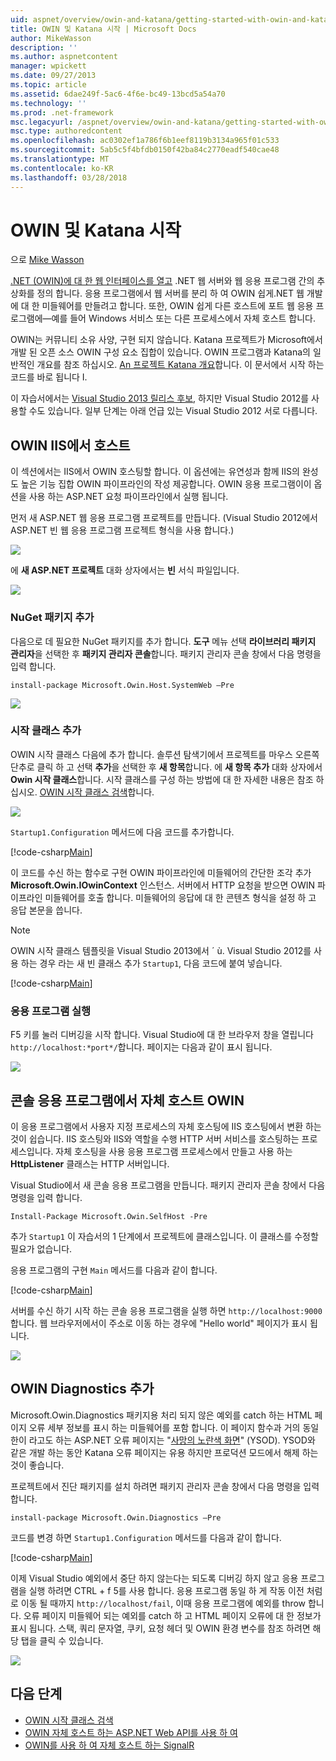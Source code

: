 ```yaml
---
uid: aspnet/overview/owin-and-katana/getting-started-with-owin-and-katana
title: OWIN 및 Katana 시작 | Microsoft Docs
author: MikeWasson
description: ''
ms.author: aspnetcontent
manager: wpickett
ms.date: 09/27/2013
ms.topic: article
ms.assetid: 6dae249f-5ac6-4f6e-bc49-13bcd5a54a70
ms.technology: ''
ms.prod: .net-framework
msc.legacyurl: /aspnet/overview/owin-and-katana/getting-started-with-owin-and-katana
msc.type: authoredcontent
ms.openlocfilehash: ac0302ef1a786f6b1eef8119b3134a965f01c533
ms.sourcegitcommit: 5ab5c5f4bfdb0150f42ba84c2770eadf540cae48
ms.translationtype: MT
ms.contentlocale: ko-KR
ms.lasthandoff: 03/28/2018
---
```

<a name="getting-started-with-owin-and-katana"></a>OWIN 및 Katana 시작
====================
으로 [Mike Wasson](https://github.com/MikeWasson)

[.NET (OWIN)에 대 한 웹 인터페이스를 열고](http://owin.org/) .NET 웹 서버와 웹 응용 프로그램 간의 추상화를 정의 합니다. 응용 프로그램에서 웹 서버를 분리 하 여 OWIN 쉽게.NET 웹 개발에 대 한 미들웨어를 만들려고 합니다. 또한, OWIN 쉽게 다른 호스트에 포트 웹 응용 프로그램에&#8212;예를 들어 Windows 서비스 또는 다른 프로세스에서 자체 호스트 합니다.

OWIN는 커뮤니티 소유 사양, 구현 되지 않습니다. Katana 프로젝트가 Microsoft에서 개발 된 오픈 소스 OWIN 구성 요소 집합이 있습니다. OWIN 프로그램과 Katana의 일반적인 개요를 참조 하십시오. [An 프로젝트 Katana 개요](an-overview-of-project-katana.md)합니다. 이 문서에서 시작 하는 코드를 바로 됩니다 I.

이 자습서에서는 [Visual Studio 2013 릴리스 후보](https://go.microsoft.com/fwlink/?LinkId=306566), 하지만 Visual Studio 2012를 사용할 수도 있습니다. 일부 단계는 아래 언급 있는 Visual Studio 2012 서로 다릅니다.

## <a name="host-owin-in-iis"></a>OWIN IIS에서 호스트

이 섹션에서는 IIS에서 OWIN 호스팅할 합니다. 이 옵션에는 유연성과 함께 IIS의 완성도 높은 기능 집합 OWIN 파이프라인의 작성 제공합니다. OWIN 응용 프로그램이이 옵션을 사용 하는 ASP.NET 요청 파이프라인에서 실행 됩니다.

먼저 새 ASP.NET 웹 응용 프로그램 프로젝트를 만듭니다. (Visual Studio 2012에서 ASP.NET 빈 웹 응용 프로그램 프로젝트 형식을 사용 합니다.)

![](getting-started-with-owin-and-katana/_static/image1.png)

에 **새 ASP.NET 프로젝트** 대화 상자에서는 **빈** 서식 파일입니다.

![](getting-started-with-owin-and-katana/_static/image2.png)

### <a name="add-nuget-packages"></a>NuGet 패키지 추가

다음으로 데 필요한 NuGet 패키지를 추가 합니다. **도구** 메뉴 선택 **라이브러리 패키지 관리자**을 선택한 후 **패키지 관리자 콘솔**합니다. 패키지 관리자 콘솔 창에서 다음 명령을 입력 합니다.

`install-package Microsoft.Owin.Host.SystemWeb –Pre`

![](getting-started-with-owin-and-katana/_static/image3.png)

### <a name="add-a-startup-class"></a>시작 클래스 추가

OWIN 시작 클래스 다음에 추가 합니다. 솔루션 탐색기에서 프로젝트를 마우스 오른쪽 단추로 클릭 하 고 선택 **추가**을 선택한 후 **새 항목**합니다. 에 **새 항목 추가** 대화 상자에서 **Owin 시작 클래스**합니다. 시작 클래스를 구성 하는 방법에 대 한 자세한 내용은 참조 하십시오. [OWIN 시작 클래스 검색](owin-startup-class-detection.md)합니다.

![](getting-started-with-owin-and-katana/_static/image4.png)

`Startup1.Configuration` 메서드에 다음 코드를 추가합니다.

[!code-csharp[Main](getting-started-with-owin-and-katana/samples/sample1.cs?highlight=3)]

이 코드를 수신 하는 함수로 구현 OWIN 파이프라인에 미들웨어의 간단한 조각 추가 **Microsoft.Owin.IOwinContext** 인스턴스. 서버에서 HTTP 요청을 받으면 OWIN 파이프라인 미들웨어를 호출 합니다. 미들웨어의 응답에 대 한 콘텐츠 형식을 설정 하 고 응답 본문을 씁니다.

> [!NOTE]
> OWIN 시작 클래스 템플릿을 Visual Studio 2013에서 ´ ù. Visual Studio 2012를 사용 하는 경우 라는 새 빈 클래스 추가 `Startup1`, 다음 코드에 붙여 넣습니다.


[!code-csharp[Main](getting-started-with-owin-and-katana/samples/sample2.cs)]

### <a name="run-the-application"></a>응용 프로그램 실행

F5 키를 눌러 디버깅을 시작 합니다. Visual Studio에 대 한 브라우저 창을 열립니다 `http://localhost:*port*/`합니다. 페이지는 다음과 같이 표시 됩니다.

![](getting-started-with-owin-and-katana/_static/image5.png)

## <a name="self-host-owin-in-a-console-application"></a>콘솔 응용 프로그램에서 자체 호스트 OWIN

이 응용 프로그램에서 사용자 지정 프로세스의 자체 호스팅에 IIS 호스팅에서 변환 하는 것이 쉽습니다. IIS 호스팅와 IIS와 역할을 수행 HTTP 서버 서비스를 호스팅하는 프로세스입니다. 자체 호스팅을 사용 응용 프로그램 프로세스에서 만들고 사용 하는 **HttpListener** 클래스는 HTTP 서버입니다.

Visual Studio에서 새 콘솔 응용 프로그램을 만듭니다. 패키지 관리자 콘솔 창에서 다음 명령을 입력 합니다.

`Install-Package Microsoft.Owin.SelfHost -Pre`

추가 `Startup1` 이 자습서의 1 단계에서 프로젝트에 클래스입니다. 이 클래스를 수정할 필요가 없습니다.

응용 프로그램의 구현 `Main` 메서드를 다음과 같이 합니다.

[!code-csharp[Main](getting-started-with-owin-and-katana/samples/sample3.cs)]

서버를 수신 하기 시작 하는 콘솔 응용 프로그램을 실행 하면 `http://localhost:9000`합니다. 웹 브라우저에서이 주소로 이동 하는 경우에 "Hello world" 페이지가 표시 됩니다.

![](getting-started-with-owin-and-katana/_static/image6.png)

## <a name="add-owin-diagnostics"></a>OWIN Diagnostics 추가

Microsoft.Owin.Diagnostics 패키지용 처리 되지 않은 예외를 catch 하는 HTML 페이지 오류 세부 정보를 표시 하는 미들웨어를 포함 합니다. 이 페이지 함수과 거의 동일한이 라고도 하는 ASP.NET 오류 페이지는 "[사망의 노란색 화면](http://en.wikipedia.org/wiki/Yellow_Screen_of_Death#Yellow)" (YSOD). YSOD와 같은 개발 하는 동안 Katana 오류 페이지는 유용 하지만 프로덕션 모드에서 해제 하는 것이 좋습니다.

프로젝트에서 진단 패키지를 설치 하려면 패키지 관리자 콘솔 창에서 다음 명령을 입력 합니다.

`install-package Microsoft.Owin.Diagnostics –Pre`

코드를 변경 하면 `Startup1.Configuration` 메서드를 다음과 같이 합니다.

[!code-csharp[Main](getting-started-with-owin-and-katana/samples/sample4.cs?highlight=4,9-12)]

이제 Visual Studio 예외에서 중단 하지 않는다는 되도록 디버깅 하지 않고 응용 프로그램을 실행 하려면 CTRL + f 5를 사용 합니다. 응용 프로그램 동일 하 게 작동 이전 처럼로 이동 될 때까지 `http://localhost/fail`, 이때 응용 프로그램에 예외를 throw 합니다. 오류 페이지 미들웨어 되는 예외를 catch 하 고 HTML 페이지 오류에 대 한 정보가 표시 됩니다. 스택, 쿼리 문자열, 쿠키, 요청 헤더 및 OWIN 환경 변수를 참조 하려면 해당 탭을 클릭 수 있습니다.

![](getting-started-with-owin-and-katana/_static/image7.png)

## <a name="next-steps"></a>다음 단계

- [OWIN 시작 클래스 검색](owin-startup-class-detection.md)
- [OWIN 자체 호스트 하는 ASP.NET Web API를 사용 하 여](../../../web-api/overview/hosting-aspnet-web-api/use-owin-to-self-host-web-api.md)
- [OWIN를 사용 하 여 자체 호스트 하는 SignalR](../../../signalr/overview/deployment/tutorial-signalr-self-host.md)

